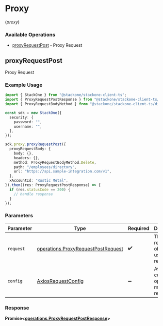 # Proxy
(*proxy*)

### Available Operations

* [proxyRequestPost](#proxyrequestpost) - Proxy Request

## proxyRequestPost

Proxy Request

### Example Usage

```typescript
import { StackOne } from "@stackone/stackone-client-ts";
import { ProxyRequestPostResponse } from "@stackone/stackone-client-ts/dist/sdk/models/operations";
import { ProxyRequestBodyMethod } from "@stackone/stackone-client-ts/dist/sdk/models/shared";

const sdk = new StackOne({
  security: {
    password: "",
    username: "",
  },
});

sdk.proxy.proxyRequestPost({
  proxyRequestBody: {
    body: {},
    headers: {},
    method: ProxyRequestBodyMethod.Delete,
    path: "/employees/directory",
    url: "https://api.sample-integration.com/v1",
  },
  xAccountId: "Rustic Metal",
}).then((res: ProxyRequestPostResponse) => {
  if (res.statusCode == 200) {
    // handle response
  }
});
```

### Parameters

| Parameter                                                                                | Type                                                                                     | Required                                                                                 | Description                                                                              |
| ---------------------------------------------------------------------------------------- | ---------------------------------------------------------------------------------------- | ---------------------------------------------------------------------------------------- | ---------------------------------------------------------------------------------------- |
| `request`                                                                                | [operations.ProxyRequestPostRequest](../../models/operations/proxyrequestpostrequest.md) | :heavy_check_mark:                                                                       | The request object to use for the request.                                               |
| `config`                                                                                 | [AxiosRequestConfig](https://axios-http.com/docs/req_config)                             | :heavy_minus_sign:                                                                       | Available config options for making requests.                                            |


### Response

**Promise<[operations.ProxyRequestPostResponse](../../models/operations/proxyrequestpostresponse.md)>**

